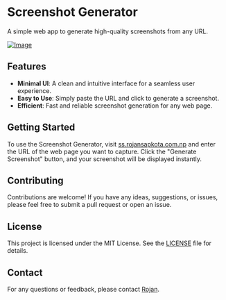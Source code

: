 # Screenshot Generator

A simple web app to generate high-quality screenshots from any URL.

<a href="https://ss.rojansapkota.com.np/">
         <img alt="Image" src="http://image.thum.io/get/width/1200/https://ss.rojansapkota.com.np/">
      </a>

## Features

- **Minimal UI**: A clean and intuitive interface for a seamless user experience.
- **Easy to Use**: Simply paste the URL and click to generate a screenshot.
- **Efficient**: Fast and reliable screenshot generation for any web page.

## Getting Started

To use the Screenshot Generator, visit [ss.rojansapkota.com.np](https://ss.rojansapkota.com.np/) and enter the URL of the web page you want to capture. Click the "Generate Screenshot" button, and your screenshot will be displayed instantly.

## Contributing

Contributions are welcome! If you have any ideas, suggestions, or issues, please feel free to submit a pull request or open an issue.

## License

This project is licensed under the MIT License. See the [LICENSE](LICENSE) file for details.

## Contact

For any questions or feedback, please contact [Rojan](mailto:github@rojansapkota.com.np).

